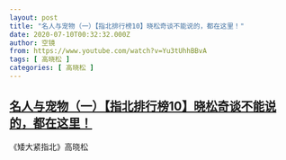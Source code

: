 ```yaml
---
layout: post
title: "名人与宠物（一）【指北排行榜10】晓松奇谈不能说的，都在这里！"
date: 2020-07-10T00:32:32.000Z
author: 空镜
from: https://www.youtube.com/watch?v=Yu3tUhhBBvA
tags: [ 高晓松 ]
categories: [ 高晓松 ]
---
```

<!--1594341152000-->
[名人与宠物（一）【指北排行榜10】晓松奇谈不能说的，都在这里！](https://www.youtube.com/watch?v=Yu3tUhhBBvA)
------

<div>
《矮大紧指北》高晓松
</div>
